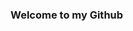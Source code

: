 <h3>Welcome to my Github</h3>
<script>
 <button type="button"
onclick="document.getElementById('demo').innerHTML = Date()">
Click me to display Date and Time.</button>
 </script>
